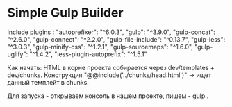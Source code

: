 # Simple Gulp Builder
Include plugins :
"autoprefixer": "^6.0.3",
"gulp": "^3.9.0",
"gulp-concat": "^2.6.0",
"gulp-connect": "^2.2.0",
"gulp-file-include": "^0.13.7",
"gulp-less": "^3.0.3",
"gulp-minify-css": "^1.2.1",
"gulp-sourcemaps": "^1.6.0",
"gulp-uglify": "^1.4.2",
"less-plugin-autoprefix": "^1.5.1"

Как начать:
HTML в корне проекта собирается через dev/templates + dev/chunks.
Конструкция "@@include('../chunks/head.html')" -> ищет данный темплейт в chunks.

Для запуска - открываем консоль в нашем проекте, пишем - gulp .
